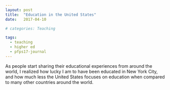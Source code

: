 ```yaml
---
layout: post
title:  "Education in the United States"
date:   2017-04-10

# categories: Teaching

tags:
  - teaching
  - higher ed
  - pfps17-journal
---
```


As people start sharing their educational experiences from around the world,
I realized how lucky I am to have been educated in New York City,
and how much less the United States focuses on education when compared to many other countries around the world.
